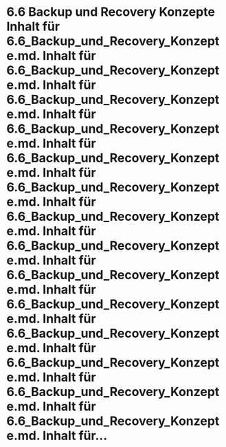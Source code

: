 # 6.6 Backup und Recovery Konzepte Inhalt für 6.6_Backup_und_Recovery_Konzepte.md. Inhalt für 6.6_Backup_und_Recovery_Konzepte.md. Inhalt für 6.6_Backup_und_Recovery_Konzepte.md. Inhalt für 6.6_Backup_und_Recovery_Konzepte.md. Inhalt für 6.6_Backup_und_Recovery_Konzepte.md. Inhalt für 6.6_Backup_und_Recovery_Konzepte.md. Inhalt für 6.6_Backup_und_Recovery_Konzepte.md. Inhalt für 6.6_Backup_und_Recovery_Konzepte.md. Inhalt für 6.6_Backup_und_Recovery_Konzepte.md. Inhalt für 6.6_Backup_und_Recovery_Konzepte.md. Inhalt für 6.6_Backup_und_Recovery_Konzepte.md. Inhalt für 6.6_Backup_und_Recovery_Konzepte.md. Inhalt für 6.6_Backup_und_Recovery_Konzepte.md. Inhalt für 6.6_Backup_und_Recovery_Konzepte.md. Inhalt für...